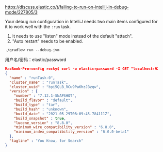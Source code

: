 https://discuss.elastic.co/t/failing-to-run-on-intellij-in-debug-mode/227805/3

Your debug run configuration in IntelliJ needs two main items configured for it to work well with the `:run` task.

1. It needs to use "listen" mode instead of the default "attach".
2. "Auto restart" needs to be enabled.

~~~
./gradlew run --debug-jvm
~~~

用户名/密码：elastic/password

~~~json
MacBook-Pro:config rocky$ curl -u elastic:password -X GET "localhost:9200/?pretty"
{
  "name" : "runTask-0",
  "cluster_name" : "runTask",
  "cluster_uuid" : "bpi5QLB_RCu9Pa6hzJBzqw",
  "version" : {
    "number" : "7.12.1-SNAPSHOT",
    "build_flavor" : "default",
    "build_type" : "tar",
    "build_hash" : "unknown",
    "build_date" : "2021-05-29T08:09:45.784111Z",
    "build_snapshot" : true,
    "lucene_version" : "8.8.0",
    "minimum_wire_compatibility_version" : "6.8.0",
    "minimum_index_compatibility_version" : "6.0.0-beta1"
  },
  "tagline" : "You Know, for Search"
}
~~~

